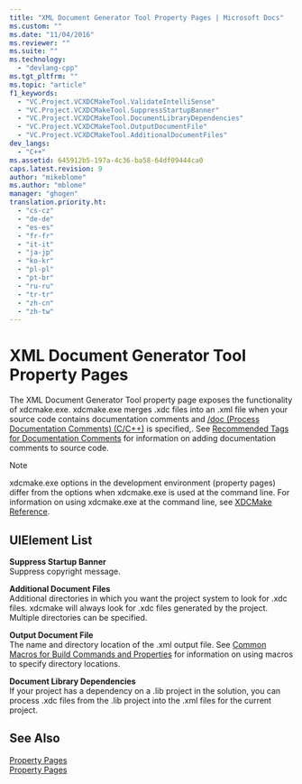 ```yaml
---
title: "XML Document Generator Tool Property Pages | Microsoft Docs"
ms.custom: ""
ms.date: "11/04/2016"
ms.reviewer: ""
ms.suite: ""
ms.technology: 
  - "devlang-cpp"
ms.tgt_pltfrm: ""
ms.topic: "article"
f1_keywords: 
  - "VC.Project.VCXDCMakeTool.ValidateIntelliSense"
  - "VC.Project.VCXDCMakeTool.SuppressStartupBanner"
  - "VC.Project.VCXDCMakeTool.DocumentLibraryDependencies"
  - "VC.Project.VCXDCMakeTool.OutputDocumentFile"
  - "VC.Project.VCXDCMakeTool.AdditionalDocumentFiles"
dev_langs: 
  - "C++"
ms.assetid: 645912b5-197a-4c36-ba58-64df09444ca0
caps.latest.revision: 9
author: "mikeblome"
ms.author: "mblome"
manager: "ghogen"
translation.priority.ht: 
  - "cs-cz"
  - "de-de"
  - "es-es"
  - "fr-fr"
  - "it-it"
  - "ja-jp"
  - "ko-kr"
  - "pl-pl"
  - "pt-br"
  - "ru-ru"
  - "tr-tr"
  - "zh-cn"
  - "zh-tw"
---
```

# XML Document Generator Tool Property Pages
The XML Document Generator Tool property page exposes the functionality of xdcmake.exe. xdcmake.exe merges .xdc files into an .xml file when your source code contains documentation comments and [/doc (Process Documentation Comments) (C/C++)](../build/reference/doc-process-documentation-comments-c-cpp.md) is specified,. See [Recommended Tags for Documentation Comments](../ide/recommended-tags-for-documentation-comments-visual-cpp.md) for information on adding documentation comments to source code.  
  
> [!NOTE]
>  xdcmake.exe options in the development environment (property pages) differ from the options when xdcmake.exe is used at the command line. For information on using xdcmake.exe at the command line, see [XDCMake Reference](../ide/xdcmake-reference.md).  
  
## UIElement List  
 **Suppress Startup Banner**  
 Suppress copyright message.  
  
 **Additional Document Files**  
 Additional directories in which you want the project system to look for .xdc files. xdcmake will always look for .xdc files generated by the project. Multiple directories can be specified.  
  
 **Output Document File**  
 The name and directory location of the .xml output file. See [Common Macros for Build Commands and Properties](../ide/common-macros-for-build-commands-and-properties.md) for information on using macros to specify directory locations.  
  
 **Document Library Dependencies**  
 If your project has a dependency on a .lib project in the solution, you can process .xdc files from the .lib project into the .xml files for the current project.  
  
## See Also  
 [Property Pages](../ide/property-pages-visual-cpp.md)   
 [Property Pages](../ide/property-pages-visual-cpp.md)